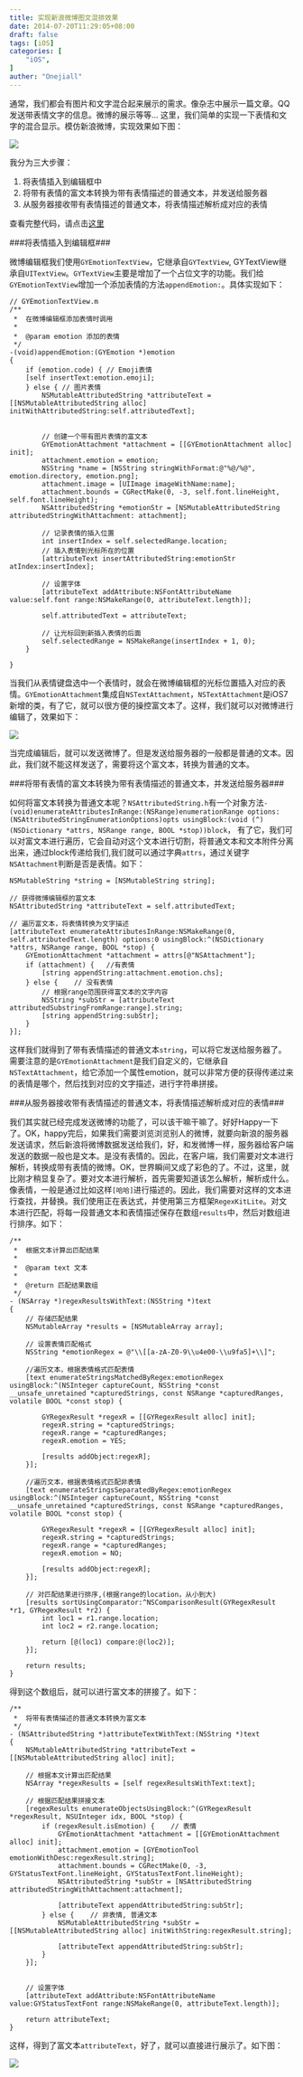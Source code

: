```yaml
---
title: 实现新浪微博图文混排效果
date: 2014-07-20T11:29:05+08:00
draft: false
tags: [iOS]
categories: [
    "iOS",
]
auther: "Onejiall"
---
```


通常，我们都会有图片和文字混合起来展示的需求。像杂志中展示一篇文章。QQ发送带表情文字的信息。微博的展示等等... 这里，我们简单的实现一下表情和文字的混合显示。模仿新浪微博，实现效果如下图：

![](/image/weibo.png)

我分为三大步骤：

1. 将表情插入到编辑框中
2. 将带有表情的富文本转换为带有表情描述的普通文本，并发送给服务器
3. 从服务器接收带有表情描述的普通文本，将表情描述解析成对应的表情
<!-- more -->

查看完整代码，请点击[这里](https://github.com/conpgy/weibo-emotion-text/tree/emtionAndText)


###将表情插入到编辑框###

微博编辑框我们使用`GYEmotionTextView`，它继承自`GYTextView`, GYTextView继承自`UITextView`。`GYTextView`主要是增加了一个占位文字的功能。我们给`GYEmotionTextView`增加一个添加表情的方法`appendEmotion:`。具体实现如下：

	// GYEmotionTextView.m
	/**
	 *  在微博编辑框添加表情时调用
	 *
	 *  @param emotion 添加的表情
	 */
	-(void)appendEmotion:(GYEmotion *)emotion
	{
	    if (emotion.code) { // Emoji表情
        [self insertText:emotion.emoji];
	    } else { // 图片表情
	        NSMutableAttributedString *attributeText = [[NSMutableAttributedString alloc] initWithAttributedString:self.attributedText];
        

	        // 创建一个带有图片表情的富文本
	        GYEmotionAttachment *attachment = [[GYEmotionAttachment alloc] init];
    	    attachment.emotion = emotion;
        	NSString *name = [NSString stringWithFormat:@"%@/%@", emotion.directory, emotion.png];
        	attachment.image = [UIImage imageWithName:name];
        	attachment.bounds = CGRectMake(0, -3, self.font.lineHeight, self.font.lineHeight);
        	NSAttributedString *emotionStr = [NSMutableAttributedString attributedStringWithAttachment: attachment];
        
        	// 记录表情的插入位置
        	int insertIndex = self.selectedRange.location;
        	// 插入表情到光标所在的位置
        	[attributeText insertAttributedString:emotionStr atIndex:insertIndex];
        
        	// 设置字体
        	[attributeText addAttribute:NSFontAttributeName value:self.font range:NSMakeRange(0, attributeText.length)];
        
        	self.attributedText = attributeText;
        
        	// 让光标回到新插入表情的后面
        	self.selectedRange = NSMakeRange(insertIndex + 1, 0);
    	}
    
	}
	
当我们从表情键盘选中一个表情时，就会在微博编辑框的光标位置插入对应的表情。`GYEmotionAttachment`集成自`NSTextAttachment`，`NSTextAttachment`是iOS7新增的类，有了它，就可以很方便的操控富文本了。这样，我们就可以对微博进行编辑了，效果如下：

![](/image/send.png)

当完成编辑后，就可以发送微博了。但是发送给服务器的一般都是普通的文本。因此，我们就不能这样发送了，需要将这个富文本，转换为普通的文本。

###将带有表情的富文本转换为带有表情描述的普通文本，并发送给服务器###

如何将富文本转换为普通文本呢？`NSAttributedString.h`有一个对象方法`- (void)enumerateAttributesInRange:(NSRange)enumerationRange options:(NSAttributedStringEnumerationOptions)opts usingBlock:(void (^)(NSDictionary *attrs, NSRange range, BOOL *stop))block`， 有了它，我们可以对富文本进行遍历，它会自动对这个文本进行切割，将普通文本和文本附件分离出来，通过block传递给我们,我们就可以通过字典`attrs`，通过关键字`NSAttachment`判断是否是表情。如下：

    NSMutableString *string = [NSMutableString string];
    
    // 获得微博编辑框的富文本
    NSAttributedString *attributeText = self.attributedText;

    // 遍历富文本，将表情转换为文字描述
    [attributeText enumerateAttributesInRange:NSMakeRange(0, self.attributedText.length) options:0 usingBlock:^(NSDictionary *attrs, NSRange range, BOOL *stop) {
        GYEmotionAttachment *attachment = attrs[@"NSAttachment"];
        if (attachment) {   //有表情
            [string appendString:attachment.emotion.chs];
        } else {    // 没有表情
            // 根据range范围获得富文本的文字内容
            NSString *subStr = [attributeText attributedSubstringFromRange:range].string;
            [string appendString:subStr];
        }
    }];
   
这样我们就得到了带有表情描述的普通文本`string`，可以将它发送给服务器了。需要注意的是`GYEmotionAttachment`是我们自定义的，它继承自`NSTextAttachment`，给它添加一个属性emotion，就可以非常方便的获得传递过来的表情是哪个，然后找到对应的文字描述，进行字符串拼接。

###从服务器接收带有表情描述的普通文本，将表情描述解析成对应的表情###

我们其实就已经完成发送微博的功能了，可以该干嘛干嘛了。好好Happy一下了。OK，happy完后，如果我们需要浏览浏览别人的微博，就要向新浪的服务器发送请求，然后新浪将微博数据发送给我们，好，和发微博一样，服务器给客户端发送的数据一般也是文本。是没有表情的。因此，在客户端，我们需要对文本进行解析，转换成带有表情的微博。OK，世界瞬间又成了彩色的了。不过，这里，就比刚才稍显复杂了。要对文本进行解析，首先需要知道该怎么解析，解析成什么。像表情，一般是通过比如这样`[哈哈]`进行描述的。因此，我们需要对这样的文本进行查找，并替换。我们使用正在表达式，并使用第三方框架`RegexKitLite`。对文本进行匹配，将每一段普通文本和表情描述保存在数组`results`中，然后对数组进行排序。如下：

    /**
     *  根据文本计算出匹配结果
     *
     *  @param text 文本
     *
     *  @return 匹配结果数组
     */
    - (NSArray *)regexResultsWithText:(NSString *)text
    {
        // 存储匹配结果
        NSMutableArray *results = [NSMutableArray array];
        
        // 设置表情匹配格式
        NSString *emotionRegex = @"\\[[a-zA-Z0-9\\u4e00-\\u9fa5]+\\]";
        
        //遍历文本，根据表情格式匹配表情
        [text enumerateStringsMatchedByRegex:emotionRegex usingBlock:^(NSInteger captureCount, NSString *const __unsafe_unretained *capturedStrings, const NSRange *capturedRanges, volatile BOOL *const stop) {
            
            GYRegexResult *regexR = [[GYRegexResult alloc] init];
            regexR.string = *capturedStrings;
            regexR.range = *capturedRanges;
            regexR.emotion = YES;
            
            [results addObject:regexR];
        }];
        
        //遍历文本，根据表情格式匹配非表情
        [text enumerateStringsSeparatedByRegex:emotionRegex usingBlock:^(NSInteger captureCount, NSString *const __unsafe_unretained *capturedStrings, const NSRange *capturedRanges, volatile BOOL *const stop) {
            
            GYRegexResult *regexR = [[GYRegexResult alloc] init];
            regexR.string = *capturedStrings;
            regexR.range = *capturedRanges;
            regexR.emotion = NO;
            
            [results addObject:regexR];
        }];
        
        // 对匹配结果进行排序,(根据range的location，从小到大)
        [results sortUsingComparator:^NSComparisonResult(GYRegexResult *r1, GYRegexResult *r2) {
            int loc1 = r1.range.location;
            int loc2 = r2.range.location;
            
            return [@(loc1) compare:@(loc2)];
        }];
        
        return results;
    }
    
得到这个数组后，就可以进行富文本的拼接了。如下：

    /**
     *  将带有表情描述的普通文本转换为富文本
     */
    - (NSAttributedString *)attributeTextWithText:(NSString *)text
    {
        NSMutableAttributedString *attributeText = [[NSMutableAttributedString alloc] init];
        
        // 根据本文计算出匹配结果
        NSArray *regexResults = [self regexResultsWithText:text];
        
        // 根据匹配结果拼接文本
        [regexResults enumerateObjectsUsingBlock:^(GYRegexResult *regexResult, NSUInteger idx, BOOL *stop) {
            if (regexResult.isEmotion) {    // 表情
                GYEmotionAttachment *attachment = [[GYEmotionAttachment alloc] init];
                attachment.emotion = [GYEmotionTool emotionWithDesc:regexResult.string];
                attachment.bounds = CGRectMake(0, -3, GYStatusTextFont.lineHeight, GYStatusTextFont.lineHeight);
                NSAttributedString *subStr = [NSAttributedString attributedStringWithAttachment:attachment];
                
                [attributeText appendAttributedString:subStr];
            } else {    // 非表情, 普通文本
                NSMutableAttributedString *subStr = [[NSMutableAttributedString alloc] initWithString:regexResult.string];
                
                [attributeText appendAttributedString:subStr];
            }
        }];
        
        
        // 设置字体
        [attributeText addAttribute:NSFontAttributeName value:GYStatusTextFont range:NSMakeRange(0, attributeText.length)];
        
        return attributeText;
    }
   
这样，得到了富文本`attributeText`，好了，就可以直接进行展示了。如下图：

![](/image/display.png)